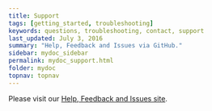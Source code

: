 ```yaml
---
title: Support
tags: [getting_started, troubleshooting]
keywords: questions, troubleshooting, contact, support
last_updated: July 3, 2016
summary: "Help, Feedback and Issues via GitHub."
sidebar: mydoc_sidebar
permalink: mydoc_support.html
folder: mydoc
topnav: topnav
---
```


Please visit our [Help, Feedback and Issues site](https://help.cdaf.io/).
